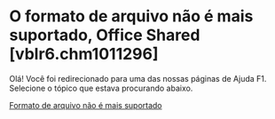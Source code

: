 
# O formato de arquivo não é mais suportado, Office Shared [vblr6.chm1011296]

Olá! Você foi redirecionado para uma das nossas páginas de Ajuda F1. Selecione o tópico que estava procurando abaixo.

[Formato de arquivo não é mais suportado](http://msdn.microsoft.com/library/9bb983a8-8627-13c9-ff7d-89428d53f5b8%28Office.15%29.aspx)
